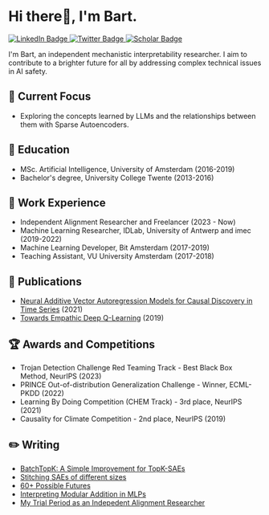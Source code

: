 # Hi there👋, I'm Bart.

<div id="badges">
  <a href="https://www.linkedin.com/in/bartbussmann/">
    <img src="https://img.shields.io/badge/LinkedIn-blue?style=for-the-badge&logo=linkedin&logoColor=white" alt="LinkedIn Badge"/>
  </a>
  <a href="https://twitter.com/bartbussmann">
    <img src="https://img.shields.io/badge/Twitter-blue?style=for-the-badge&logo=twitter&logoColor=white" alt="Twitter Badge"/>
  </a>
  <a href="https://scholar.google.nl/citations?user=EczorlUAAAAJ&hl=nl">
    <img src="https://img.shields.io/badge/Google_Scholar-blue?style=for-the-badge" alt="Scholar Badge"/>
  </a>
</div>

I'm Bart, an independent mechanistic interpretability researcher. I aim to contribute to a brighter future for all by addressing complex technical issues in AI safety.

## 🔭 Current Focus

- Exploring the concepts learned by LLMs and the relationships between them with Sparse Autoencoders.

## 🌱 Education

- MSc. Artificial Intelligence, University of Amsterdam (2016-2019)
- Bachelor's degree, University College Twente (2013-2016)

## 💼 Work Experience

- Independent Alignment Researcher and Freelancer (2023 - Now)
- Machine Learning Researcher, IDLab, University of Antwerp and imec (2019-2022)
- Machine Learning Developer, Bit Amsterdam (2017-2019)
- Teaching Assistant, VU University Amsterdam (2017-2018)

## 📜 Publications

- [Neural Additive Vector Autoregression Models for Causal Discovery in Time Series](https://arxiv.org/abs/2010.09429) (2021)
- [Towards Empathic Deep Q-Learning](https://arxiv.org/abs/1906.10918) (2019)

## 🏆 Awards and Competitions

- Trojan Detection Challenge Red Teaming Track - Best Black Box Method, NeurIPS (2023)
- PRINCE Out-of-distribution Generalization Challenge - Winner, ECML-PKDD (2022)
- Learning By Doing Competition (CHEM Track) - 3rd place, NeurIPS (2021)
- Causality for Climate Competition - 2nd place, NeurIPS (2019)

## ✏️ Writing
- [BatchTopK: A Simple Improvement for TopK-SAEs](https://www.alignmentforum.org/posts/Nkx6yWZNbAsfvic98/batchtopk-a-simple-improvement-for-topk-saes)
- [Stitching SAEs of different sizes](https://www.alignmentforum.org/posts/baJyjpktzmcmRfosq/stitching-saes-of-different-sizes)
- [60+ Possible Futures](https://www.lesswrong.com/posts/SRW9WAEEKJEgHAhSy/60-possible-futures)
- [Interpreting Modular Addition in MLPs](https://www.lesswrong.com/posts/cbDEjnRheYn38Dpc5/interpreting-modular-addition-in-mlps)
- [My Trial Period as an Indepedent Alignment Researcher](https://www.lesswrong.com/posts/y5QYnvYXxwDRex7hn/my-trial-period-as-an-independent-alignment-researcher)


